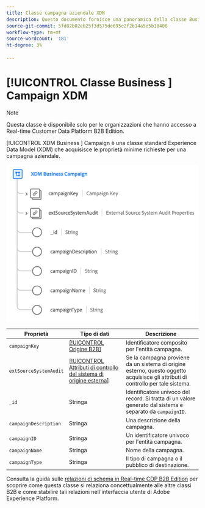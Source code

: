 ```yaml
---
title: Classe campagna aziendale XDM
description: Questo documento fornisce una panoramica della classe Business Campaign XDM in Experience Data Model (XDM).
source-git-commit: 5fd82b02eb25f3d575de695c2f2b14a5e5b18400
workflow-type: tm+mt
source-wordcount: '181'
ht-degree: 3%

---
```


# [!UICONTROL Classe Business ] Campaign XDM

>[!NOTE]
>
>Questa classe è disponibile solo per le organizzazioni che hanno accesso a Real-time Customer Data Platform B2B Edition.

[!UICONTROL XDM Business ] Campaign è una classe standard Experience Data Model (XDM) che acquisisce le proprietà minime richieste per una campagna aziendale.

![](../../images/classes/b2b/business-campaign.png)

| Proprietà | Tipo di dati | Descrizione |
| --- | --- | --- |
| `campaignKey` | [[!UICONTROL Origine B2B]](../../data-types/b2b-source.md) | Identificatore composito per l&#39;entità campagna. |
| `extSourceSystemAudit` | [[!UICONTROL Attributi di controllo del sistema di origine esterna]](../../data-types/external-source-system-audit-attributes.md) | Se la campagna proviene da un sistema di origine esterno, questo oggetto acquisisce gli attributi di controllo per tale sistema. |
| `_id` | Stringa | Identificatore univoco del record. Si tratta di un valore generato dal sistema e separato da `campaignID`. |
| `campaignDescription` | Stringa | Una descrizione della campagna. |
| `campaignID` | Stringa | Un identificatore univoco per l&#39;entità campagna. |
| `campaignName` | Stringa | Nome della campagna. |
| `campaignType` | Stringa | Il tipo di campagna o il pubblico di destinazione. |

Consulta la guida sulle [relazioni di schema in Real-time CDP B2B Edition](../../tutorials/relationship-b2b.md) per scoprire come questa classe si relaziona concettualmente alle altre classi B2B e come stabilire tali relazioni nell&#39;interfaccia utente di Adobe Experience Platform.
